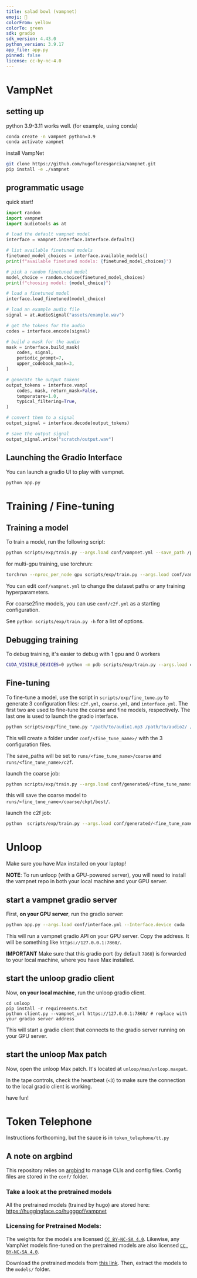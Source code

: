 ```yaml
---
title: salad bowl (vampnet)
emoji: 🥗
colorFrom: yellow
colorTo: green
sdk: gradio
sdk_version: 4.43.0
python_version: 3.9.17
app_file: app.py
pinned: false
license: cc-by-nc-4.0
---
```


# VampNet

## setting up

python 3.9-3.11 works well. (for example, using conda)
```bash
conda create -n vampnet python=3.9
conda activate vampnet
```

install VampNet

```bash
git clone https://github.com/hugofloresgarcia/vampnet.git
pip install -e ./vampnet
```

## programmatic usage

quick start!
```python
import random
import vampnet
import audiotools as at

# load the default vampnet model
interface = vampnet.interface.Interface.default()

# list available finetuned models
finetuned_model_choices = interface.available_models()
print(f"available finetuned models: {finetuned_model_choices}")

# pick a random finetuned model
model_choice = random.choice(finetuned_model_choices)
print(f"choosing model: {model_choice}")

# load a finetuned model
interface.load_finetuned(model_choice)

# load an example audio file
signal = at.AudioSignal("assets/example.wav")

# get the tokens for the audio
codes = interface.encode(signal)

# build a mask for the audio
mask = interface.build_mask(
    codes, signal,
    periodic_prompt=7, 
    upper_codebook_mask=3,
)

# generate the output tokens
output_tokens = interface.vamp(
    codes, mask, return_mask=False,
    temperature=1.0, 
    typical_filtering=True, 
)

# convert them to a signal
output_signal = interface.decode(output_tokens)

# save the output signal
output_signal.write("scratch/output.wav")
```


## Launching the Gradio Interface
You can launch a gradio UI to play with vampnet. 

```bash
python app.py 
```

# Training / Fine-tuning 

## Training a model

To train a model, run the following script: 

```bash
python scripts/exp/train.py --args.load conf/vampnet.yml --save_path /path/to/checkpoints
```

for multi-gpu training, use torchrun:

```bash
torchrun --nproc_per_node gpu scripts/exp/train.py --args.load conf/vampnet.yml --save_path path/to/ckpt
```

You can edit `conf/vampnet.yml` to change the dataset paths or any training hyperparameters. 

For coarse2fine models, you can use `conf/c2f.yml` as a starting configuration. 

See `python scripts/exp/train.py -h` for a list of options.

## Debugging training

To debug training, it's easier to debug with 1 gpu and 0 workers

```bash
CUDA_VISIBLE_DEVICES=0 python -m pdb scripts/exp/train.py --args.load conf/vampnet.yml --save_path /path/to/checkpoints --num_workers 0
```

## Fine-tuning
To fine-tune a model, use the script in `scripts/exp/fine_tune.py` to generate 3 configuration files: `c2f.yml`, `coarse.yml`, and `interface.yml`. 
The first two are used to fine-tune the coarse and fine models, respectively. The last one is used to launch the gradio interface.

```bash
python scripts/exp/fine_tune.py "/path/to/audio1.mp3 /path/to/audio2/ /path/to/audio3.wav" <fine_tune_name>
```

This will create a folder under `conf/<fine_tune_name>/` with the 3 configuration files.

The save_paths will be set to `runs/<fine_tune_name>/coarse` and `runs/<fine_tune_name>/c2f`. 

launch the coarse job: 
```bash
python scripts/exp/train.py --args.load conf/generated/<fine_tune_name>/coarse.yml 
```

this will save the coarse model to `runs/<fine_tune_name>/coarse/ckpt/best/`.

launch the c2f job: 
```bash
python  scripts/exp/train.py --args.load conf/generated/<fine_tune_name>/c2f.yml 
```

# Unloop

Make sure you have Max installed on your laptop!

**NOTE**: To run unloop (with a GPU-powered server), you will need to install the vampnet repo in both your local machine and your GPU server.

## start a vampnet gradio server

First, **on your GPU server**, run the gradio server:
```bash
python app.py --args.load conf/interface.yml --Interface.device cuda
```
This will run a vampnet gradio API on your GPU server. Copy the address. It will be something like `https://127.0.0.1:7860/`. 

**IMPORTANT** Make sure that this gradio port (by default `7860`) is forwarded to your local machine, where you have Max installed. 

## start the unloop gradio client
Now, **on your local machine**, run the unloop gradio client.
```
cd unloop
pip install -r requirements.txt
python client.py --vampnet_url https://127.0.0.1:7860/ # replace with your gradio server address
```
This will start a gradio client that connects to the gradio server running on your GPU server.

## start the unloop Max patch
Now, open the unloop Max patch. It's located at `unloop/max/unloop.maxpat`.

In the tape controls, check the heartbeat (`<3`) to make sure the connection to the local gradio client is working. 

have fun!

# Token Telephone

Instructions forthcoming, but the sauce is in `token_telephone/tt.py`

## A note on argbind
This repository relies on [argbind](https://github.com/pseeth/argbind) to manage CLIs and config files. 
Config files are stored in the `conf/` folder. 

### Take a look at the pretrained models
All the pretrained models (trained by hugo) are stored here: https://huggingface.co/hugggof/vampnet 

### Licensing for Pretrained Models: 
The weights for the models are licensed [`CC BY-NC-SA 4.0`](https://creativecommons.org/licenses/by-nc-sa/4.0/deed.ml). Likewise, any VampNet models fine-tuned on the pretrained models are also licensed [`CC BY-NC-SA 4.0`](https://creativecommons.org/licenses/by-nc-sa/4.0/deed.ml).

Download the pretrained models from [this link](https://zenodo.org/record/8136629). Then, extract the models to the `models/` folder. 




